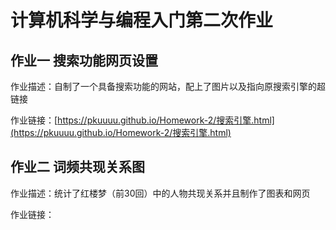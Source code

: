 # 计算机科学与编程入门第二次作业

## 作业一  搜索功能网页设置
作业描述：自制了一个具备搜索功能的网站，配上了图片以及指向原搜索引擎的超链接

作业链接：[https://pkuuuu.github.io/Homework-2/搜索引擎.html](https://pkuuuu.github.io/Homework-2/搜索引擎.html)

## 作业二 词频共现关系图
作业描述：统计了红楼梦（前30回）中的人物共现关系并且制作了图表和网页

作业链接：
